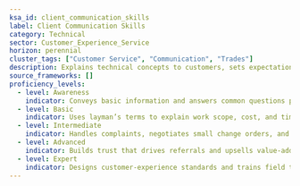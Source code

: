 ```yaml
---
ksa_id: client_communication_skills
label: Client Communication Skills
category: Technical
sector: Customer_Experience_Service
horizon: perennial
cluster_tags: ["Customer Service", "Communication", "Trades"]
description: Explains technical concepts to customers, sets expectations, and ensures satisfaction during service or installation work.
source_frameworks: []
proficiency_levels:
  - level: Awareness
    indicator: Conveys basic information and answers common questions politely.
  - level: Basic
    indicator: Uses layman’s terms to explain work scope, cost, and timing.
  - level: Intermediate
    indicator: Handles complaints, negotiates small change orders, and documents agreements.
  - level: Advanced
    indicator: Builds trust that drives referrals and upsells value‑added services.
  - level: Expert
    indicator: Designs customer‑experience standards and trains field teams to exceed them.
---
```

